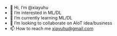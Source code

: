 - 👋 Hi, I’m @xiayuhu
- 👀 I’m interested in ML/DL
- 🌱 I’m currently learning ML/DL
- 💞️ I’m looking to collaborate on AIoT idea/business
- 📫 How to reach me xiayuhu@gmail.com

<!---
xiayuhu/xiayuhu is a ✨ special ✨ repository because its `README.md` (this file) appears on your GitHub profile.
You can click the Preview link to take a look at your changes.
--->
